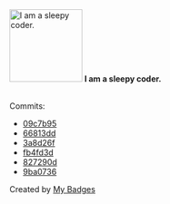 <img src="https://my-badges.github.io/my-badges/sleepy-coder.png" alt="I am a sleepy coder." title="I am a sleepy coder." width="128">
<strong>I am a sleepy coder.</strong>
<br><br>

Commits:

- <a href="https://github.com/PhateValleyman/termux-app/commit/09c7b95927808d681fc928ce9607f3bfa5085847">09c7b95</a>
- <a href="https://github.com/PhateValleyman/termux-app/commit/66813dd8e7593338f05644ebdd80c2ed92578130">66813dd</a>
- <a href="https://github.com/PhateValleyman/android-ndk-toolchain-setup/commit/3a8d26f9cdb361f46ab31c1c588ab3b211b40b0e">3a8d26f</a>
- <a href="https://github.com/PhateValleyman/android-ndk-toolchain-setup/commit/fb4fd3d0a88f304a091c6c7289ee5c9965d86394">fb4fd3d</a>
- <a href="https://github.com/PhateValleyman/ls-go/commit/827290db88fec2456a553ba54f0c13486734c980">827290d</a>
- <a href="https://github.com/PhateValleyman/ls-go/commit/9ba07369c05343c4a35c71e5260e9abc9e6fedfa">9ba0736</a>


Created by <a href="https://github.com/my-badges/my-badges">My Badges</a>